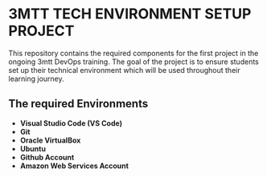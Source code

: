 # 3MTT TECH ENVIRONMENT SETUP PROJECT

This repository contains the required components for the first project in the ongoing 3mtt DevOps training. The goal of the project is to ensure students set up their technical environment which will be used throughout their learning journey.

## The required Environments 

*  **Visual Studio Code (VS Code)**
*  **Git**
*  **Oracle VirtualBox**
*  **Ubuntu**
*  **Github Account**
*  **Amazon Web Services Account**

## 

